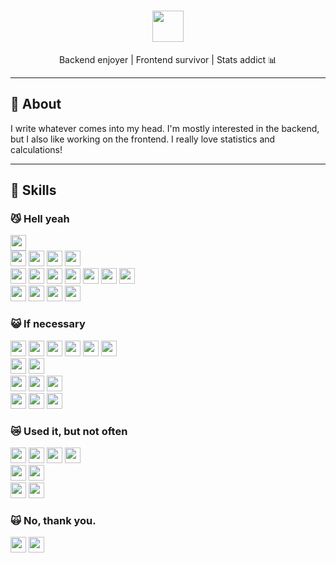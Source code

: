 <h1 align="center"> <img src="https://cdn3.emoji.gg/emojis/3568-catkiss.gif" height="50"/></h1>

<p align="center"> Backend enjoyer | Frontend survivor | Stats addict 📊 </p>

---

## 🥺 About
I write whatever comes into my head. I'm mostly interested in the backend, but I also like working on the frontend. I really love statistics and calculations!

---

## 🚀 Skills

### 😼 Hell yeah
<img src="https://img.shields.io/badge/-.NET-512bd4?logo=dotnet&logoColor=white&style=flat" height=25><br>
<img src="https://img.shields.io/badge/-MsSQLServer-CC2927?logo=microsoftsqlserver&logoColor=white&style=flat" height=25> <img src="https://img.shields.io/badge/-PostgresSQL-4169E1?logo=postgresql&logoColor=white&style=flat" height=25> <img src="https://img.shields.io/badge/-EF-6C3483?style=flat" height=25> <img src="https://img.shields.io/badge/-Dapper-8E44AD?style=flat" height=25><br>
<img src="https://img.shields.io/badge/-AutoMapper-e76f00?style=flat" height=25> <img src="https://img.shields.io/badge/-Mapster-3498DB?style=flat" height=25> <img src="https://img.shields.io/badge/-xUnit-000000?style=flat" height=25> <img src="https://img.shields.io/badge/-IdentityServer4-512BD4?style=flat" height=25> <img src="https://img.shields.io/badge/-MassTransit-2C3E50?style=flat" height=25> <img src="https://img.shields.io/badge/-FluentValidation-007ACC?style=flat" height=25> <img src="https://img.shields.io/badge/-Serilog-1C1C1C?style=flat" height=25><br>
<img src="https://img.shields.io/badge/-Ocelot-2C3E50?style=flat" height=25> <img src="https://img.shields.io/badge/-RabbitMQ-FF6600?logo=rabbitmq&logoColor=white&style=flat" height=25> <img src="https://img.shields.io/badge/-Docker-2496ED?logo=docker&logoColor=white&style=flat" height=25> <img src="https://img.shields.io/badge/-Postman-FF6C37?logo=postman&logoColor=white&style=flat" height=25>

### 😺 If necessary
<img src="https://img.shields.io/badge/-Azure-0078D4?logo=microsoftazure&logoColor=white&style=flat" height=25> <img src="https://img.shields.io/badge/-TypeScript-3178C6?logo=typescript&logoColor=white&style=flat" height=25> <img src="https://img.shields.io/badge/-JavaScript-F7DF1E?logo=javascript&logoColor=black&style=flat" height=25> <img src="https://img.shields.io/badge/-Angular-DD0031?logo=angular&logoColor=white&style=flat" height=25> <img src="https://img.shields.io/badge/-Unity-000000?logo=unity&logoColor=white&style=flat" height=25> <img src="https://img.shields.io/badge/-Blazor-512BD4?style=flat" height=25><br>
<img src="https://img.shields.io/badge/-MongoDB-47A248?logo=mongodb&logoColor=white&style=flat" height=25> <img src="https://img.shields.io/badge/-Redis-DC382D?logo=redis&logoColor=white&style=flat" height=25><br>
<img src="https://img.shields.io/badge/-Insomnia-4000BF?logo=insomnia&logoColor=white&style=flat" height=25> <img src="https://img.shields.io/badge/-Consul-CA2171?logo=consul&logoColor=white&style=flat" height=25> <img src="https://img.shields.io/badge/-Kubernetes-326CE5?logo=kubernetes&logoColor=white&style=flat" height=25><br>
<img src="https://img.shields.io/badge/-Jaeger-00AAAA?logo=jaeger&logoColor=white&style=flat" height=25> <img src="https://img.shields.io/badge/-Grafana-F46800?logo=grafana&logoColor=white&style=flat" height=25> <img src="https://img.shields.io/badge/-Kibana-005571?logo=kibana&logoColor=white&style=flat" height=25>

### 😿 Used it, but not often
<img src="https://img.shields.io/badge/-C++-00599C?logo=cplusplus&logoColor=white&style=flat" height=25> <img src="https://img.shields.io/badge/-Python-3776AB?logo=python&logoColor=white&style=flat" height=25> <img src="https://img.shields.io/badge/-C-A8B9CC?logo=c&logoColor=black&style=flat" height=25> <img src="https://img.shields.io/badge/-Vue-4FC08D?style=flat&logo=vuedotjs&logoColor=white" height=25><br>
<img src="https://img.shields.io/badge/-Aerospike-C41E25?style=flat&logo=aerospike&logoColor=white" height=25> <img src="https://img.shields.io/badge/-ElasticSearch-005571?logo=elasticsearch&logoColor=white&style=flat" height=25><br>
<img src="https://img.shields.io/badge/-Kafka-231F20?logo=apachekafka&logoColor=white&style=flat" height=25> <img src="https://img.shields.io/badge/-GitHubActions-2088FF?logo=githubactions&logoColor=white&style=flat" height=25>

### 🙀 No, thank you.
<img src="https://img.shields.io/badge/-Haskell-5D4F85?logo=haskell&logoColor=white&style=flat" height=25> <img src="https://img.shields.io/badge/-Assembly-008F11?style=flat" height=25>
